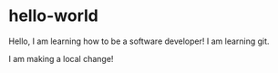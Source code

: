 # hello-world
Hello, I am learning how to be a software developer!
I am learning git.


I am making a local change!